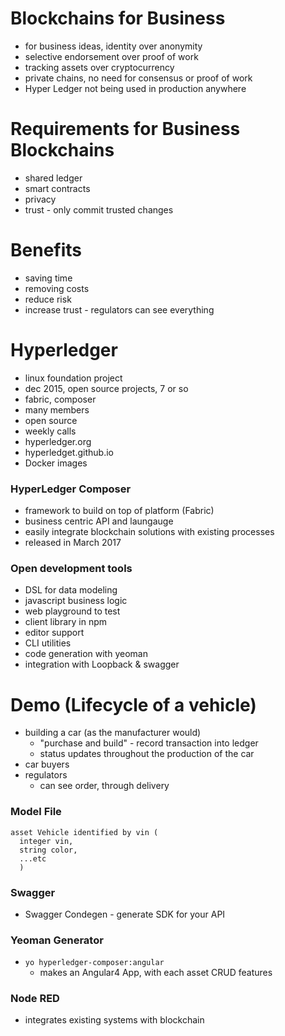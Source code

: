 # Blockchains for Business
- for business ideas, identity over anonymity
- selective endorsement over proof of work
- tracking assets over cryptocurrency
- private chains, no need for consensus or proof of work
- Hyper Ledger not being used in production anywhere

# Requirements for Business Blockchains
- shared ledger
- smart contracts
- privacy
- trust - only commit trusted changes

# Benefits
- saving time
- removing costs
- reduce risk
- increase trust - regulators can see everything

# Hyperledger
- linux foundation project
- dec 2015, open source projects, 7 or so
- fabric, composer
- many members
- open source
- weekly calls
- hyperledger.org
- hyperledget.github.io
- Docker images

### HyperLedger Composer
- framework to build on top of platform (Fabric)
- business centric API and laungauge
- easily integrate blockchain solutions with existing processes
- released in March 2017

### Open development tools
- DSL for data modeling
- javascript business logic
- web playground to test
- client library in npm
- editor support
- CLI utilities
- code generation with yeoman
- integration with Loopback & swagger

# Demo (Lifecycle of a vehicle)
- building a car (as the manufacturer would)
  - "purchase and build" - record transaction into ledger
  - status updates throughout the production of the car
- car buyers
- regulators
  - can see order, through delivery

### Model File
```
asset Vehicle identified by vin (
  integer vin,
  string color,
  ...etc
  )
```

### Swagger
- Swagger Condegen - generate SDK for your API

### Yeoman Generator
- `yo hyperledger-composer:angular`
  - makes an Angular4 App, with each asset CRUD features

### Node RED
- integrates existing systems with blockchain
